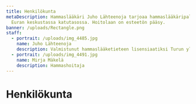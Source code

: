 ```yaml
---
title: Henkilökunta
metaDescription: Hammaslääkäri Juho Lähteenoja tarjoaa hammaslääkäripalveluita
  Euran keskustassa katutasossa. Hoitolaan on esteetön pääsy.
banner: /uploads/Rectangle.png
staff:
  - portrait: /uploads/img_4485.jpg
    name: Juho Lähteenoja
    description: Valmistunut hammaslääketieteen lisensiaatiksi Turun yliopistosta 2018.
  - portrait: /uploads/img_4491.jpg
    name: Mirja Mäkelä
    description: Hammashoitaja
---
```


# Henkilökunta
